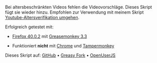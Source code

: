 Bei altersbeschränkten Videos fehlen die Videovorschläge. Dieses Skript fügt sie wieder hinzu. Empfohlen zur Verwendung mit meinem Skript [Youtube-Altersverifikation umgehen](https://greasyfork.org/scripts/10032-bypass-youtube-age-verification).

Erfolgreich getestet mit:
- [Firefox 40.0.2](https://www.mozilla.org/firefox/new/) mit [Greasemonkey 3.3](https://addons.mozilla.org/firefox/addon/greasemonkey/)


- Funktioniert  **nicht** mit [Chrome](https://www.google.com/chrome/) und [Tampermonkey](https://chrome.google.com/webstore/detail/tampermonkey/dhdgffkkebhmkfjojejmpbldmpobfkfo)

Dieses Skript auf: [GitHub](https://github.com/t-fr/userscripts/tree/master/Youtube%20Show%20related%20videos%20if%20missing) • [Greasy Fork](https://greasyfork.org/scripts/11734-youtube-show-related-videos-if-missing) • [OpenUserJS](https://openuserjs.org/scripts/tfr/Youtube_Show_related_videos_if_missing)